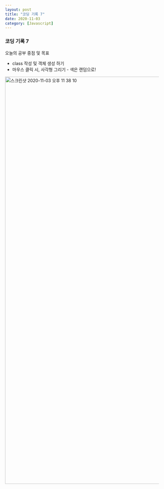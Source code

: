 ```yaml
---
layout: post
title: "코딩 기록 7"
date: 2020-11-03
category: [Javascript]
---
```


<h3>코딩 기록 7</h3>

오늘의 공부 중점 및 목표 
<ul>
  <li>class 작성 및 객체 생성 하기</li>
  <li>마우스 클릭 시, 사각형 그리기 - 색은 랜덤으로!</li>
</ul>

<script src="https://gist.github.com/SUPINKIM/6495dbe01ba5333056d9696ac35ec97f.js"></script>
<img width="1331" alt="스크린샷 2020-11-03 오후 11 38 10" src="https://user-images.githubusercontent.com/49034615/98000476-e3dade00-1e2f-11eb-81ef-b54df74ce6e0.png">
